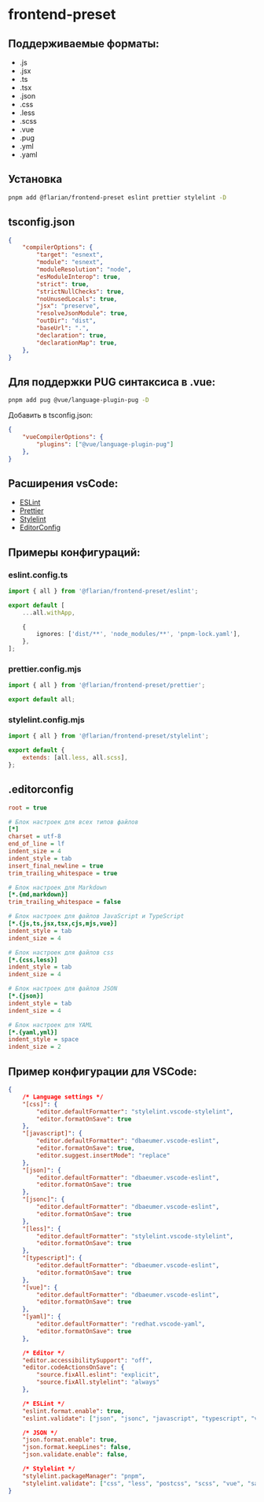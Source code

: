 # frontend-preset

## Поддерживаемые форматы:
- .js
- .jsx
- .ts
- .tsx
- .json
- .css
- .less
- .scss
- .vue
- .pug
- .yml
- .yaml

## Установка
```sh
pnpm add @flarian/frontend-preset eslint prettier stylelint -D
```

## tsconfig.json
```json
{
	"compilerOptions": {
		"target": "esnext",
		"module": "esnext",
		"moduleResolution": "node",
		"esModuleInterop": true,
		"strict": true,
		"strictNullChecks": true,
		"noUnusedLocals": true,
		"jsx": "preserve",
		"resolveJsonModule": true,
		"outDir": "dist",
		"baseUrl": ".",
		"declaration": true,
		"declarationMap": true,
	},
}
```

## Для поддержки PUG синтаксиса в .vue:
```sh
pnpm add pug @vue/language-plugin-pug -D
```
Добавить в tsconfig.json:
```json
{
	"vueCompilerOptions": {
		"plugins": ["@vue/language-plugin-pug"]
	},
}
```

## Расширения vsCode:
- [ESLint](https://marketplace.visualstudio.com/items?itemName=dbaeumer.vscode-eslint)
- [Prettier](https://marketplace.visualstudio.com/items?itemName=esbenp.prettier-vscode)
- [Stylelint](https://marketplace.visualstudio.com/items?itemName=stylelint.vscode-stylelint)
- [EditorConfig](https://marketplace.visualstudio.com/items?itemName=EditorConfig.EditorConfig)

## Примеры конфигураций:
### eslint.config.ts
```ts
import { all } from '@flarian/frontend-preset/eslint';

export default [
	...all.withApp,

	{
		ignores: ['dist/**', 'node_modules/**', 'pnpm-lock.yaml'],
	},
];

```

### prettier.config.mjs
```js
import { all } from '@flarian/frontend-preset/prettier';

export default all;
```

### stylelint.config.mjs
```js
import { all } from '@flarian/frontend-preset/stylelint';

export default {
	extends: [all.less, all.scss],
};
```

## .editorconfig
```ini
root = true

# Блок настроек для всех типов файлов
[*]
charset = utf-8
end_of_line = lf
indent_size = 4
indent_style = tab
insert_final_newline = true
trim_trailing_whitespace = true

# Блок настроек для Markdown
[*.{md,markdown}]
trim_trailing_whitespace = false

# Блок настроек для файлов JavaScript и TypeScript
[*.{js,ts,jsx,tsx,cjs,mjs,vue}]
indent_style = tab
indent_size = 4

# Блок настроек для файлов css
[*.{css,less}]
indent_style = tab
indent_size = 4

# Блок настроек для файлов JSON
[*.{json}]
indent_style = tab
indent_size = 4

# Блок настроек для YAML
[*.{yaml,yml}]
indent_style = space
indent_size = 2
```

## Пример конфигурации для VSCode:
```json
{
	/* Language settings */
	"[css]": {
		"editor.defaultFormatter": "stylelint.vscode-stylelint",
		"editor.formatOnSave": true
	},
	"[javascript]": {
		"editor.defaultFormatter": "dbaeumer.vscode-eslint",
		"editor.formatOnSave": true,
		"editor.suggest.insertMode": "replace"
	},
	"[json]": {
		"editor.defaultFormatter": "dbaeumer.vscode-eslint",
		"editor.formatOnSave": true
	},
	"[jsonc]": {
		"editor.defaultFormatter": "dbaeumer.vscode-eslint",
		"editor.formatOnSave": true
	},
	"[less]": {
		"editor.defaultFormatter": "stylelint.vscode-stylelint",
		"editor.formatOnSave": true
	},
	"[typescript]": {
		"editor.defaultFormatter": "dbaeumer.vscode-eslint",
		"editor.formatOnSave": true
	},
	"[vue]": {
		"editor.defaultFormatter": "dbaeumer.vscode-eslint",
		"editor.formatOnSave": true
	},
	"[yaml]": {
		"editor.defaultFormatter": "redhat.vscode-yaml",
		"editor.formatOnSave": true
	},

	/* Editor */
	"editor.accessibilitySupport": "off",
	"editor.codeActionsOnSave": {
		"source.fixAll.eslint": "explicit",
		"source.fixAll.stylelint": "always"
	},

	/* ESLint */
	"eslint.format.enable": true,
	"eslint.validate": ["json", "jsonc", "javascript", "typescript", "vue", "yaml", "yml"],

	/* JSON */
	"json.format.enable": true,
	"json.format.keepLines": false,
	"json.validate.enable": false,

	/* Stylelint */
	"stylelint.packageManager": "pnpm",
	"stylelint.validate": ["css", "less", "postcss", "scss", "vue", "sass"],
}
```
